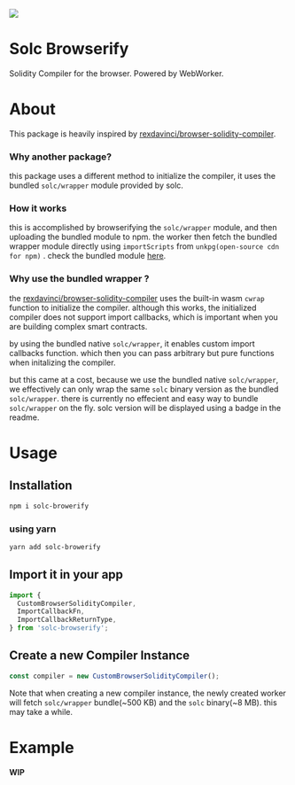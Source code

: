 ![](https://img.shields.io/badge/using%20solc-0.8.17-blue)

# Solc Browserify

Solidity Compiler for the browser. Powered by WebWorker.

# About

This package is heavily inspired by [rexdavinci/browser-solidity-compiler](https://github.com/rexdavinci/browser-solidity-compiler).

### **Why another package?**

this package uses a different method to initialize the compiler, it uses the bundled `solc/wrapper` module provided by solc.

### **How it works**

this is accomplished by browserifying the `solc/wrapper` module, and then uploading the bundled module to npm. the worker then fetch the bundled wrapper module directly using `importScripts` from `unkpg(open-source cdn for npm)` . check the bundled module [here](https://www.npmjs.com/package/solc-wrapper-bundle).

### **Why use the bundled wrapper ?**

the [rexdavinci/browser-solidity-compiler](https://github.com/rexdavinci/browser-solidity-compiler) uses the built-in wasm `cwrap` function to initialize the compiler. although this works, the initialized compiler does not support import callbacks, which is important when you are building complex smart contracts.

by using the bundled native `solc/wrapper`, it enables custom import callbacks function. which then you can pass arbitrary but pure functions when initalizing the compiler.

but this came at a cost, because we use the bundled native `solc/wrapper`, we effectively can only wrap the same `solc` binary version as the bundled `solc/wrapper`. there is currently no effecient and easy way to bundle `solc/wrapper` on the fly. solc version will be displayed using a badge in the readme.

# Usage

## **Installation**

```bash
npm i solc-browerify
```

### using yarn

```bash
yarn add solc-browerify
```

## **Import it in your app**

```typescript
import {
  CustomBrowserSolidityCompiler,
  ImportCallbackFn,
  ImportCallbackReturnType,
} from 'solc-browserify';
```

## **Create a new Compiler Instance**

```typescript
const compiler = new CustomBrowserSolidityCompiler();
```

Note that when creating a new compiler instance, the newly created worker will fetch `solc/wrapper` bundle(~500 KB) and the `solc` binary(~8 MB). this may take a while.

# Example

**WIP**
